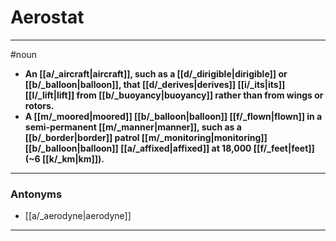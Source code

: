 # Aerostat
---
#noun
- **An [[a/_aircraft|aircraft]], such as a [[d/_dirigible|dirigible]] or [[b/_balloon|balloon]], that [[d/_derives|derives]] [[i/_its|its]] [[l/_lift|lift]] from [[b/_buoyancy|buoyancy]] rather than from wings or rotors.**
- **A [[m/_moored|moored]] [[b/_balloon|balloon]] [[f/_flown|flown]] in a semi-permanent [[m/_manner|manner]], such as a [[b/_border|border]] patrol [[m/_monitoring|monitoring]] [[b/_balloon|balloon]] [[a/_affixed|affixed]] at 18,000 [[f/_feet|feet]] (~6 [[k/_km|km]]).**
---
### Antonyms
- [[a/_aerodyne|aerodyne]]
---
